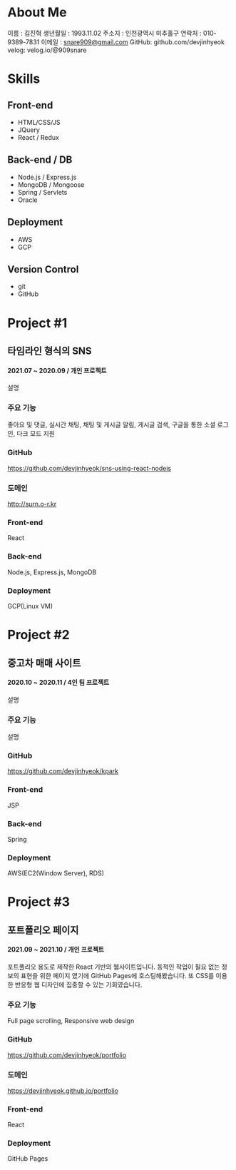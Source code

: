 # About Me
이름 : 김진혁
생년월일 : 1993.11.02
주소지 : 인천광역시 미추홀구
연락처 : 010-9389-7831
이메일 : snare909@gmail.com
GitHub: github.com/devjinhyeok
velog: velog.io/@909snare

# Skills
## Front-end
- HTML/CSS/JS
- JQuery
- React / Redux
## Back-end / DB
- Node.js / Express.js
- MongoDB / Mongoose
- Spring / Servlets 
- Oracle
## Deployment
- AWS
- GCP
## Version Control
- git
- GitHub

# Project #1 
## 타임라인 형식의 SNS
#### 2021.07 ~ 2020.09 / 개인 프로젝트 
설명
### 주요 기능
좋아요 및 댓글, 실시간 채팅, 채팅 및 게시글 알림, 게시글 검색, 구글을 통한 소셜 로그인, 다크 모드 지원
### GitHub
https://github.com/devjinhyeok/sns-using-react-nodejs
### 도메인
http://surn.o-r.kr
### Front-end
React
### Back-end
Node.js, Express.js, MongoDB
### Deployment
GCP(Linux VM)

# Project #2 
## 중고차 매매 사이트 
#### 2020.10 ~ 2020.11 / 4인 팀 프로젝트 
설명
### 주요 기능
설명
### GitHub
https://github.com/devjinhyeok/kpark
### Front-end
JSP
### Back-end
Spring
### Deployment
AWS(EC2(Window Server), RDS)

# Project #3 
## 포트폴리오 페이지
#### 2021.09 ~ 2021.10 / 개인 프로젝트 
포트폴리오 용도로 제작한 React 기반의 웹사이트입니다.  동적인 작업이 필요 없는 정보의 표현을 위한 페이지 였기에 GitHub Pages에 호스팅해봤습니다. 또 CSS를 이용한 반응형 웹 디자인에 집중할 수 있는 기회였습니다. 
### 주요 기능
Full page scrolling, Responsive web design
### GitHub
https://github.com/devjinhyeok/portfolio
### 도메인
https://devjinhyeok.github.io/portfolio
### Front-end
React
### Deployment
GitHub Pages

